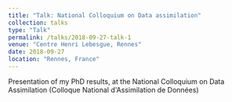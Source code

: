 ```yaml
---
title: "Talk: National Colloquium on Data assimilation"
collection: talks
type: "Talk"
permalink: /talks/2018-09-27-talk-1
venue: "Centre Henri Lebesgue, Rennes"
date: 2018-09-27
location: "Rennes, France"
---
```


Presentation of my PhD results, at the National Colloquium on Data Assimilation (Colloque National d'Assimilation de Données)
